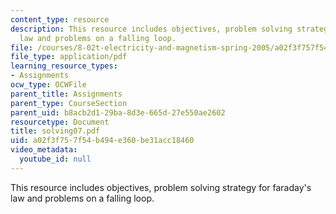 ```yaml
---
content_type: resource
description: This resource includes objectives, problem solving strategy for faraday's
  law and problems on a falling loop.
file: /courses/8-02t-electricity-and-magnetism-spring-2005/a02f3f757f54b494e360be31acc18460_solving07.pdf
file_type: application/pdf
learning_resource_types:
- Assignments
ocw_type: OCWFile
parent_title: Assignments
parent_type: CourseSection
parent_uid: b8acb2d1-29ba-8d3e-665d-27e550ae2602
resourcetype: Document
title: solving07.pdf
uid: a02f3f75-7f54-b494-e360-be31acc18460
video_metadata:
  youtube_id: null
---
```

This resource includes objectives, problem solving strategy for faraday's law and problems on a falling loop.

